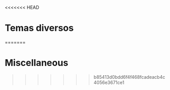 
<<<<<<< HEAD
# Temas diversos
=======
# Miscellaneous
>>>>>>> b85413d0bdd6f4f468fcadeacb4c4056e3671ce1
